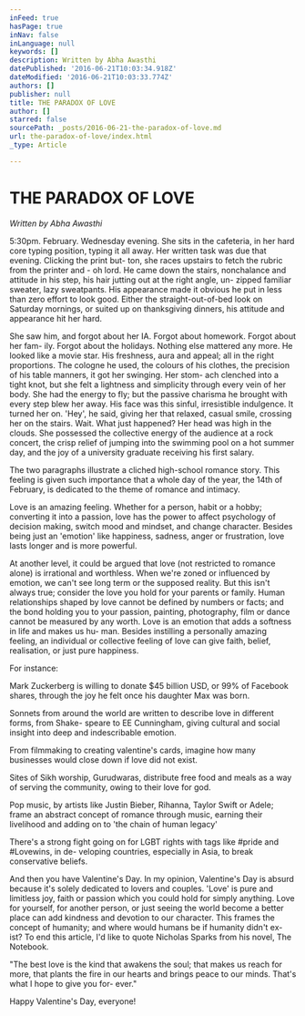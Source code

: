 ```yaml
---
inFeed: true
hasPage: true
inNav: false
inLanguage: null
keywords: []
description: Written by Abha Awasthi
datePublished: '2016-06-21T10:03:34.918Z'
dateModified: '2016-06-21T10:03:33.774Z'
authors: []
publisher: null
title: THE PARADOX OF LOVE
author: []
starred: false
sourcePath: _posts/2016-06-21-the-paradox-of-love.md
url: the-paradox-of-love/index.html
_type: Article

---
```

# THE PARADOX OF LOVE

_Written by Abha Awasthi_

5:30pm. February. Wednesday evening. She sits in the cafeteria, in her hard core typing position, typing it all away. Her written task was due that evening. Clicking the print but- ton, she races upstairs to fetch the rubric from the printer and - oh lord. He came down the stairs, nonchalance and attitude in his step, his hair jutting out at the right angle, un- zipped familiar sweater, lazy sweatpants. His appearance made it obvious he put in less than zero effort to look good. Either the straight-out-of-bed look on Saturday mornings, or suited up on thanksgiving dinners, his attitude and appearance hit her hard.

She saw him, and forgot about her IA. Forgot about homework. Forgot about her fam- ily. Forgot about the holidays. Nothing else mattered any more. He looked like a movie star. His freshness, aura and appeal; all in the right proportions. The cologne he used, the colours of his clothes, the precision of his table manners, it got her swinging. Her stom- ach clenched into a tight knot, but she felt a lightness and simplicity through every vein of her body. She had the energy to fly; but the passive charisma he brought with every step blew her away. His face was this sinful, irresistible indulgence. It turned her on. 'Hey', he said, giving her that relaxed, casual smile, crossing her on the stairs. Wait. What just happened? Her head was high in the clouds. She possessed the collective energy of the audience at a rock concert, the crisp relief of jumping into the swimming pool on a hot summer day, and the joy of a university graduate receiving his first salary.

The two paragraphs illustrate a cliched high-school romance story. This feeling is given such importance that a whole day of the year, the 14th of February, is dedicated to the theme of romance and intimacy.

Love is an amazing feeling. Whether for a person, habit or a hobby; converting it into a passion, love has the power to affect psychology of decision making, switch mood and mindset, and change character. Besides being just an 'emotion' like happiness, sadness, anger or frustration, love lasts longer and is more powerful.

At another level, it could be argued that love (not restricted to romance alone) is irrational and worthless. When we're zoned or influenced by emotion, we can't see long term or the supposed reality. But this isn't always true; consider the love you hold for your parents or family. Human relationships shaped by love cannot be defined by numbers or facts; and the bond holding you to your passion, painting, photography, film or dance cannot be measured by any worth. Love is an emotion that adds a softness in life and makes us hu- man. Besides instilling a personally amazing feeling, an individual or collective feeling of love can give faith, belief, realisation, or just pure happiness.

For instance:

Mark Zuckerberg is willing to donate $45 billion USD, or 99% of Facebook shares, through the joy he felt once his daughter Max was born.

Sonnets from around the world are written to describe love in different forms, from Shake- speare to EE Cunningham, giving cultural and social insight into deep and indescribable emotion.

From filmmaking to creating valentine's cards, imagine how many businesses would close down if love did not exist.

Sites of Sikh worship, Gurudwaras, distribute free food and meals as a way of serving the community, owing to their love for god.

Pop music, by artists like Justin Bieber, Rihanna, Taylor Swift or Adele; frame an abstract concept of romance through music, earning their livelihood and adding on to 'the chain of human legacy'

There's a strong fight going on for LGBT rights with tags like \#pride and \#Lovewins, in de- veloping countries, especially in Asia, to break conservative beliefs.

And then you have Valentine's Day. In my opinion, Valentine's Day is absurd because it's solely dedicated to lovers and couples. 'Love' is pure and limitless joy, faith or passion which you could hold for simply anything. Love for yourself, for another person, or just seeing the world become a better place can add kindness and devotion to our character. This frames the concept of humanity; and where would humans be if humanity didn't ex- ist? To end this article, I'd like to quote Nicholas Sparks from his novel, The Notebook.

"The best love is the kind that awakens the soul; that makes us reach for more, that plants the fire in our hearts and brings peace to our minds. That's what I hope to give you for- ever."

Happy Valentine's Day, everyone!